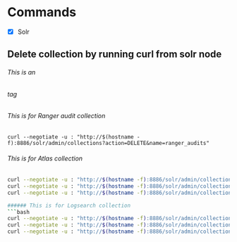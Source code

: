 # Commands

- [x] Solr

## Delete collection by running curl from solr node

###### This is an <h6> tag
###### This is for Ranger audit collection
`curl --negotiate -u : "http://$(hostname -f):8886/solr/admin/collections?action=DELETE&name=ranger_audits"`

###### This is for Atlas collection
```sh
curl --negotiate -u : "http://$(hostname -f):8886/solr/admin/collections?action=DELETE&name=fulltext_index"
curl --negotiate -u : "http://$(hostname -f):8886/solr/admin/collections?action=DELETE&name=edge_index"
curl --negotiate -u : "http://$(hostname -f):8886/solr/admin/collections?action=DELETE&name=vertex_index"```

###### This is for Logsearch collection
```bash
curl --negotiate -u : "http://$(hostname -f):8886/solr/admin/collections?action=DELETE&name=history"
curl --negotiate -u : "http://$(hostname -f):8886/solr/admin/collections?action=DELETE&name=hadoop_logs"
curl --negotiate -u : "http://$(hostname -f):8886/solr/admin/collections?action=DELETE&name=audit_logs"```
